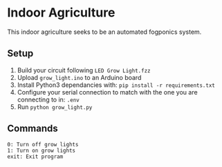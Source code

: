 # Indoor Agriculture
This indoor agriculture seeks to be an automated fogponics system.

## Setup
1. Build your circuit following `LED Grow Light.fzz`
2. Upload `grow_light.ino` to an Arduino board
3. Install Python3 dependancies with: `pip install -r requirements.txt`
4. Configure your serial connection to match with the one you are connecting to in: `.env`
5. Run `python grow_light.py`

## Commands
```
0: Turn off grow lights
1: Turn on grow lights
exit: Exit program
```
